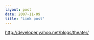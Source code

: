 ```yaml
---
layout: post
date: 2007-11-09
title: "Link post"
---
```

<http://developer.yahoo.net/blogs/theater/>

